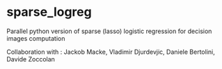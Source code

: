 # sparse_logreg
Parallel python version of sparse (lasso) logistic regression for decision images computation


Collaboration with : Jackob Macke, Vladimir Djurdevjic, Daniele Bertolini, Davide Zoccolan
